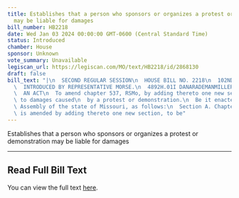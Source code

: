 ```yaml
---
title: Establishes that a person who sponsors or organizes a protest or demonstration
  may be liable for damages
bill_number: HB2218
date: Wed Jan 03 2024 00:00:00 GMT-0600 (Central Standard Time)
status: Introduced
chamber: House
sponsor: Unknown
vote_summary: Unavailable
legiscan_url: https://legiscan.com/MO/text/HB2218/id/2868130
draft: false
bill_text: "|\n  SECOND REGULAR SESSION\n  HOUSE BILL NO. 2218\n  102ND GENERAL ASSEMBLY\n\
  \  INTRODUCED BY REPRESENTATIVE MORSE.\n  4892H.01I DANARADEMANMILLER,ChiefClerk\n\
  \  AN ACT\n  To amend chapter 537, RSMo, by adding thereto one new section relating\
  \ to damages caused\n  by a protest or demonstration.\n  Be it enacted by the General\
  \ Assembly of the state of Missouri, as follows:\n  Section A. Chapter 537, RSMo,\
  \ is amended by adding thereto one new section, to be"
---
```

Establishes that a person who sponsors or organizes a protest or demonstration may be liable for damages

---

## Read Full Bill Text

You can view the full text [here](https://legiscan.com/MO/text/HB2218/id/2868130).
